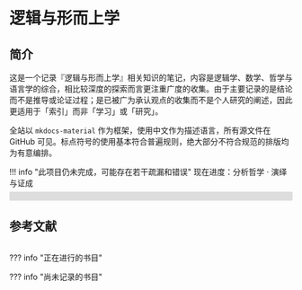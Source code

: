 # 逻辑与形而上学

## 简介
这是一个记录『逻辑与形而上学』相关知识的笔记，内容是逻辑学、数学、哲学与语言学的综合，相比较深度的探索而言更注重广度的收集。由于主要记录的是结论而不是推导或论证过程；是已被广为承认观点的收集而不是个人研究的阐述，因此更适用于「索引」而非「学习」或「研究」。

全站以 `mkdocs-material` 作为框架，使用中文作为描述语言，所有源文件在 GitHub 可见。标点符号的使用基本符合普遍规则，绝大部分不符合规范的排版均为有意编排。

!!! info "此项目仍未完成，可能存在若干疏漏和错误"
    <label> 现在进度：分析哲学 · 演绎与证成 </label>
    <div class="progress-container">
        <div class="progress-percentage"> </div>
    </div>

## 参考文献

<div class="ref"> </div>

??? info "正在进行的书目"
    <div class="ongoing"> </div>

??? info "尚未记录的书目"
    <div class="uncomp"> </div>

<style>
.ref {
    display: flex;
    flex-direction: column;
}

.entry {
    display: flex;
    flex-direction: row;
}

.index {
    min-width: 2.4em;
    font-weight: 600;
}
.index:before {
    content: "[";
}
.index:after {
    content: "]";
}

.value {
    flex-grow: 1;
}

.progress-container {
    margin-top: -8px;
    height: 16px;
    width: 100%;
    background-color: #ddd;
    border-radius: 0.1rem;
}

.progress-percentage {
    text-align: right;
    font-size: 12px;
    padding-right: 8px;
    line-height: 16px;
    background-color: rgb(0, 184, 212);
    border-radius: 0.1rem;
    color: white;
}
</style>

<script>
const refList = [
    {
        author: ["蔡曙山"],
        title: "认知科学导论",
        type: "M",
        press: "人民出版社",
        locate: "北京",
        year: 2021,
        page: [1, 697],
        plot: 163 + 180
    },
    {
        author: ["华东师范大学哲学系逻辑学教研室"],
        title: "形式逻辑",
        type: "M",
        press: "华东师大出版社",
        locate: "上海",
        year: 2016,
        page: [1, 193],
        plot: 193
    },
    {
        author: ["[英]Julian Baggini", "[美]Peter S. Fosl"],
        title: "简单的哲学",
        type: "M",
        trans: ["陶涛"],
        press: "中国人民大学出版社",
        locate: "北京",
        year: 2016,
        page: [1, 266],
        plot: 266
    },
    {
        author: ["Robin Turner", "Nick Nicholas"],
        title: "Lojban For Beginners",
        type: "EB/OL",
        page: [1, 185],
        plot: 0
    },
    {
        author: ["赵毅衡"],
        title: "符号学：原理与推演",
        type: "M",
        press: "南京大学出版社",
        locate: "南京",
        year: 2016,
        page: [1, 370],
        plot: 0
    },
    {
        author: ["蔡曙山", "邹崇理"],
        title: "自然语言形式理论研究",
        type: "M",
        press: "人民出版社",
        locate: "北京",
        year: 2010,
        page: [1, 604],
        plot: 294
    },
    {
        author: ["陈波"],
        title: "逻辑哲学",
        type: "M",
        press: "北京大学出版社",
        locate: "北京",
        year: 2006,
        page: [1, 364],
        plot: 71 + 0
    },
    {
        author: ["黄敏"],
        title: "分析哲学导论",
        type: "M",
        press: "中山大学出版社",
        locate: "广州",
        year: 2009,
        page: [1, 362],
        plot: 0
    },
    {
        author: ["[美]Stewart Shapiro"],
        title: "数学哲学：对数学的思考",
        type: "M",
        trans: ["郝兆宽", "杨睿之"],
        press: "复旦大学出版社",
        locate: "上海",
        year: 2009,
        page: [1, 281],
        plot: 281
    },
    {
        author: ["马明辉"],
        title: "结构证明论",
        type: "M",
        press: "科学出版社",
        locate: "北京",
        year: 2019,
        page: [1, 252],
        plot: 28
    },
    {
        author: ["郝兆宽", "杨睿之", "杨跃"],
        title: "数理逻辑：证明及其限度",
        type: "M",
        press: "复旦大学出版社",
        locate: "上海",
        year: 2014,
        page: [175, 236],
        plot: 0
    },
    {
        author: ["姚宁远"],
        title: "初等模型论",
        type: "M",
        press: "复旦大学出版社",
        locate: "上海",
        year: 2018,
        page: [1, 229],
        plot: 30
    },
    {
        author: ["郝兆宽", "杨睿之", "杨跃"],
        title: "递归论：算法与随机性基础",
        type: "M",
        press: "复旦大学出版社",
        locate: "上海",
        year: 2018,
        page: [1, 191],
        plot: 0
    },
    {
        author: ["[美]Michael Sipser"],
        title: "计算理论导引",
        type: "M",
        trans: ["唐常杰", "陈鹏", "向勇", "刘齐宏"],
        press: "机械工业出版社",
        locate: "上海",
        year: 2020,
        page: [174, 246],
        plot: 0
    },
    {
        author: ["John Stillwell"],
        title: "Reverse Mathematics: Proofs from the Inside out",
        type: "M",
        press: "Princeton University Press",
        locate: "Oxford",
        year: 2018,
        page: [1, 167],
        plot: 0
    },
    {
        author: ["郝兆宽", "杨跃"],
        title: "集合论：对无穷概念的探索",
        type: "M",
        press: "复旦大学出版社",
        locate: "上海",
        year: 2014,
        page: [1, 237],
        plot: 0
    },
    {
        author: ["胡典顺", "徐汉文"],
        title: "初等数论",
        type: "M",
        press: "科学出版社",
        locate: "北京",
        year: 2017,
        page: [1, 151],
        plot: 151
    },
    {
        author: ["フィッシュ"],
        title: "巨大数論",
        type: "M",
        press: "株式会社インプレス R&D",
        locate: "東京",
        year: 2018,
        page: [1, 258],
        plot: 0
    },
    {
        author: ["[美]Walter Rudin"],
        title: "数学分析原理",
        type: "M",
        trans: ["赵慈庚", "蒋铎"],
        press: "机械工业出版社",
        locate: "上海",
        year: 2006,
        page: [1, 304],
        plot: 0
    },
    {
        author: ["熊金城"],
        title: "点集拓扑讲义",
        type: "M",
        press: "高等教育出版社",
        locate: "北京",
        year: 2020,
        page: [1, 162],
        plot: 162
    },
    {
        author: ["李文威"],
        title: "代数学方法：基本架构",
        type: "M",
        press: "高等教育出版社",
        locate: "北京",
        year: 2019,
        page: [11, 423],
        plot: 0
    },
    {
        author: ["贺伟"],
        title: "范畴论",
        type: "M",
        press: "科学出版社",
        locate: "北京",
        year: 2006,
        page: [1, 104],
        plot: 0
    },
    {
        author: ["陈有祺"],
        title: "形式语言与自动机",
        type: "M",
        press: "机械工业出版社",
        locate: "上海",
        year: 2008,
        page: [1, 227],
        plot: 0
    },
    {
        author: ["Rob Nederpelt", "Herman Geuvers"],
        title: "Type Theory and Formal Proof: an Introduction",
        type: "M",
        press: "Cambridge UniversitPress",
        locate: "Cambridge",
        year: 2014,
        page: [1, 390],
        plot: 0
    }
];

const [plot, total] = refList.reduce(([plot, total], item) => {
    item.total = item.page[1] - item.page[0] + 1;
    item.percent = (100 * item.plot / item.total).toFixed(2) + "%";
    plot += item.plot;
    total += item.total;
    return [plot, total];
}, [0, 0]);
const progress = (100 * plot / total);
const progressBar = document.querySelector(".progress-percentage");
progressBar.innerText = progress.toFixed(2) + "%";
progressBar.style.width = progress.toFixed(0) + "%";

const renderRef = (query, filterCond) => {
refList
    .filter(filterCond)
    .map((item => {
        const catRef = (item) => {
            const { author, title, type, trans, press, locate, year, page } = item;
            return `${author.join(",")}.` +
                `${title}[${type}]. ` + (type === "M"
                    ? (trans ? `${trans.join(",")},译. ` : ``) +
                        `${press}:${locate}, ${year}:${page[0]}-${[page[1]]}.`
                    : ``
                )
        };
        return catRef(item);
    }))
    .forEach((item, index) => {
        const newEntry = document.createElement("div");
        const newValue = document.createElement("div");
        const newIndex = document.createElement("div");
        newEntry.className = "entry";
        newValue.className = "value";
        newIndex.className = "index";
        newValue.innerText = item;
        newIndex.innerText = index + 1;
        newEntry.append(newIndex);
        newEntry.append(newValue);
        document.querySelector(query).append(newEntry);
    });
};

renderRef(".ref", (item) => item.plot);
renderRef(".ongoing", (item) => item.plot && item.plot < item.total);
renderRef(".uncomp", (item) => !item.plot);
</script>

